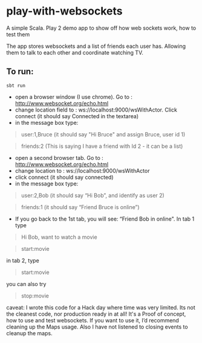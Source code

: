 # play-with-websockets
A simple Scala. Play 2 demo app to show off how web sockets work, how to test them

The app stores websockets and a list of friends each user has.  Allowing them to talk to each other and coordinate watching TV.

## To run:

```sbt run```

* open a browser window (I use chrome).  Go to : http://www.websocket.org/echo.html
* change location field to : ws://localhost:9000/wsWithActor.  Click connect  (it should say Connected in the textarea)
* in the message box type:

> user:1,Bruce  (it should say "Hi Bruce" and assign Bruce, user id 1)

> friends:2  (This is saying I have a friend with Id 2 - it can be a list)

* open a second browser tab.  Go to : http://www.websocket.org/echo.html
* change location to : ws://localhost:9000/wsWithActor
* click connect  (it should say connected)
* in the message box type:

> user:2,Bob  (it should say “Hi Bob”, and identify as user 2)

> friends:1  (it should say “Friend Bruce is online”)

* If you go back to the 1st tab, you will see: “Friend Bob in online".  In tab 1 type

> Hi Bob, want to watch a movie

> start:movie

in tab 2, type
> start:movie

you can also try
> stop:movie

caveat: I wrote this code for a Hack day where time was very limited.  Its not the cleanest code, nor production ready in at all!  It's a Proof of concept, how to use and test websockets.  If you want to use it, I’d recommend cleaning up the Maps usage.  Also I have not listened to closing events to cleanup the maps.